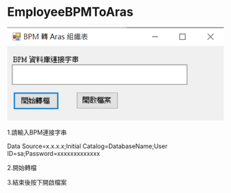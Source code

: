 # EmployeeBPMToAras
![sample](https://github.com/panda0909/EmployeeBPMToAras/blob/master/img/p1.png?raw=true)

1.請輸入BPM連接字串

Data Source=x.x.x.x;Initial Catalog=DatabaseName;User ID=sa;Password=xxxxxxxxxxxxx

2.開始轉檔

3.結束後按下開啟檔案
